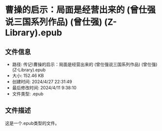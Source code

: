 ﻿# 曹操的启示：局面是经营出来的 (曾仕强说三国系列作品) (曾仕强) (Z-Library).epub

## 文件信息
- 路径: 传记\曹操的启示：局面是经营出来的 (曾仕强说三国系列作品) (曾仕强) (Z-Library).epub
- 大小: 152.46 KB
- 创建时间: 2024/4/27 22:31:49
- 最后修改时间: 2024/4/11 9:38:10
- 文件类型: .epub

## 文件描述
这是一个.epub类型的文件。

